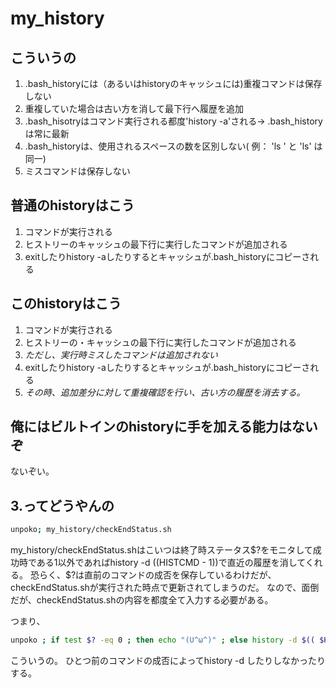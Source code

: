# my_history

## こういうの
1. .bash_historyには（あるいはhistoryのキャッシュには)重複コマンドは保存しない
2. 重複していた場合は古い方を消して最下行へ履歴を追加
3. .bash_hisotryはコマンド実行される都度'history -a'される-> .bash_historyは常に最新
4. .bash_historyは、使用されるスペースの数を区別しない( 例： 'ls ' と 'ls' は同一)
5. ミスコマンドは保存しない

## 普通のhistoryはこう
1. コマンドが実行される
2. ヒストリーのキャッシュの最下行に実行したコマンドが追加される
3. exitしたりhistory -aしたりするとキャッシュが.bash_historyにコピーされる

## このhistoryはこう
1. コマンドが実行される
2. ヒストリーの・キャッシュの最下行に実行したコマンドが追加される
3. *ただし、実行時ミスしたコマンドは追加されない*
4. exitしたりhistory -aしたりするとキャッシュが.bash_historyにコピーされる
5. *その時、追加差分に対して重複確認を行い、古い方の履歴を消去する。*

## 俺にはビルトインのhistoryに手を加える能力はないぞ
ないぞい。

## 3.ってどうやんの

```sh
unpoko; my_history/checkEndStatus.sh
```
my_history/checkEndStatus.shはこいつは終了時ステータス$?をモニタして成功時である1以外であればhistory -d $(($HISTCMD - 1))で直近の履歴を消してくれる。
恐らく、$?は直前のコマンドの成否を保存しているわけだが、
checkEndStatus.shが実行された時点で更新されてしまうのだ。
なので、面倒だが、checkEndStatus.shの内容を都度全て入力する必要がある。

つまり、
```sh
unpoko ; if test $? -eq 0 ; then echo "(U^ω^)" ; else history -d $(( $HISTCMD - 1 )) ; echo "(´；ω；｀)" ; fi
```
こういうの。
ひとつ前のコマンドの成否によってhistory -d したりしなかったりする。
